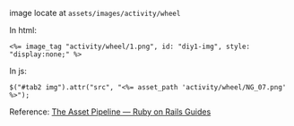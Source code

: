 image locate at `assets/images/activity/wheel`

In html:
```erb
<%= image_tag "activity/wheel/1.png", id: "diy1-img", style: "display:none;" %>
```

In js:
```erb
$("#tab2 img").attr("src", "<%= asset_path 'activity/wheel/NG_07.png' %>");
```

Reference: [The Asset Pipeline — Ruby on Rails Guides](http://guides.rubyonrails.org/asset_pipeline.html)